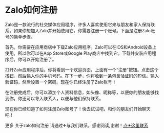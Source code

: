 # Zalo如何注册

Zalo是一款流行的社交媒体应用程序，许多人喜欢使用它来与朋友和家人保持联系。如果你想加入Zalo并开始使用它，你需要注册一个账号。下面是注册Zalo账号的简单步骤。

首先，你需要在应用商店中下载Zalo应用程序。Zalo可以在iOS和Android设备上使用，所以你可以在App Store或Google Play商店中找到它。下载并安装应用程序后，你可以开始注册了。

打开Zalo应用程序后，你将看到一个欢迎页面，上面有一个“注册”按钮。点击这个按钮，然后输入你的手机号码。在下一步，你将收到一条包含验证码的短信。输入验证码，然后设置一个密码。现在你已经注册了Zalo账号！

在注册完成后，你可以添加个人资料信息，如头像、昵称等，以便你的朋友能够找到你。你还可以导入联系人，以便与他们保持联系。

现在你已经知道了如何注册Zalo账号了！快去试试吧，和你的朋友们开始聊天吧！

更多 关于zalo如何注册 请通过✈与我们联系，感谢阅读,谢谢！[点✈这里联系](https://add.k02.cc)